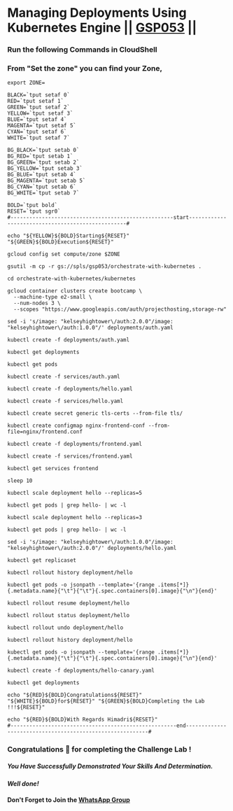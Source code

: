 # Managing Deployments Using Kubernetes Engine || [GSP053](https://www.cloudskillsboost.google/focuses/639?parent=catalog) ||

### Run the following Commands in CloudShell
### From "Set the zone" you can find your Zone,
```
export ZONE=
```
```
BLACK=`tput setaf 0`
RED=`tput setaf 1`
GREEN=`tput setaf 2`
YELLOW=`tput setaf 3`
BLUE=`tput setaf 4`
MAGENTA=`tput setaf 5`
CYAN=`tput setaf 6`
WHITE=`tput setaf 7`

BG_BLACK=`tput setab 0`
BG_RED=`tput setab 1`
BG_GREEN=`tput setab 2`
BG_YELLOW=`tput setab 3`
BG_BLUE=`tput setab 4`
BG_MAGENTA=`tput setab 5`
BG_CYAN=`tput setab 6`
BG_WHITE=`tput setab 7`

BOLD=`tput bold`
RESET=`tput sgr0`
#----------------------------------------------------start--------------------------------------------------#

echo "${YELLOW}${BOLD}Starting${RESET}" "${GREEN}${BOLD}Execution${RESET}"

gcloud config set compute/zone $ZONE

gsutil -m cp -r gs://spls/gsp053/orchestrate-with-kubernetes .

cd orchestrate-with-kubernetes/kubernetes

gcloud container clusters create bootcamp \
  --machine-type e2-small \
  --num-nodes 3 \
  --scopes "https://www.googleapis.com/auth/projecthosting,storage-rw"

sed -i 's/image: "kelseyhightower\/auth:2.0.0"/image: "kelseyhightower\/auth:1.0.0"/' deployments/auth.yaml

kubectl create -f deployments/auth.yaml

kubectl get deployments

kubectl get pods

kubectl create -f services/auth.yaml

kubectl create -f deployments/hello.yaml

kubectl create -f services/hello.yaml

kubectl create secret generic tls-certs --from-file tls/

kubectl create configmap nginx-frontend-conf --from-file=nginx/frontend.conf

kubectl create -f deployments/frontend.yaml

kubectl create -f services/frontend.yaml

kubectl get services frontend

sleep 10

kubectl scale deployment hello --replicas=5

kubectl get pods | grep hello- | wc -l

kubectl scale deployment hello --replicas=3

kubectl get pods | grep hello- | wc -l

sed -i 's/image: "kelseyhightower\/auth:1.0.0"/image: "kelseyhightower\/auth:2.0.0"/' deployments/hello.yaml

kubectl get replicaset

kubectl rollout history deployment/hello

kubectl get pods -o jsonpath --template='{range .items[*]}{.metadata.name}{"\t"}{"\t"}{.spec.containers[0].image}{"\n"}{end}'

kubectl rollout resume deployment/hello

kubectl rollout status deployment/hello

kubectl rollout undo deployment/hello

kubectl rollout history deployment/hello

kubectl get pods -o jsonpath --template='{range .items[*]}{.metadata.name}{"\t"}{"\t"}{.spec.containers[0].image}{"\n"}{end}'

kubectl create -f deployments/hello-canary.yaml

kubectl get deployments

echo "${RED}${BOLD}Congratulations${RESET}" "${WHITE}${BOLD}for${RESET}" "${GREEN}${BOLD}Completing the Lab !!!${RESET}"

echo "${RED}${BOLD}With Regards Himadri${RESET}"
#-----------------------------------------------------end----------------------------------------------------------#

```
### Congratulations 🎉 for completing the Challenge Lab !

##### *You Have Successfully Demonstrated Your Skills And Determination.*

#### *Well done!*

#### Don't Forget to Join the [WhatsApp Group](https://chat.whatsapp.com/Cxmw4DvCwEHCqU8qzTpv6r) 
